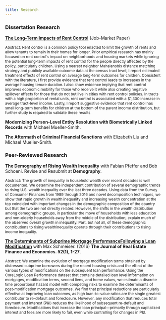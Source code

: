```yaml
---
title: Research
---
```


### Dissertation Research

[**The Long-Term Impacts of Rent Control**]("/gross_matthew_JMP.pdf") (Job-Market Paper)  

<span style="font-size: 12px"> Abstract: Rent control is a common policy tool enacted to limit the growth of rents and allow tenants to remain in their homes for longer. Prior     empirical research has mainly focused on rent control's impact on neighborhoods and housing markets while ignoring the potential long-term impacts of rent control for the people   directly affected by the policy, particularly children. Using a nearest neighbor Mahalanobis distance matching strategy and publicly available outcome data at the census tract   level, I report estimated treatment effects of rent control on average long-term outcomes for children. Consistent with the literature, I first provide evidence that rent control leads to increases in the average housing tenure duration. I also show evidence implying that rent control improves economic mobility for those who receive it while also creating negative spillover effects for those that do not but live in cities with rent control policies. In tracts with a high proportion of rental units, rent control is associated with a $1,300 increase in average tract-level income. Lastly, I report suggestive evidence that rent control has small long-term benefits for children at the bottom of the parent income distribution, but further study is required to validate these results. </span>

**Modernizing Person-Level Entity Resolution with Biometrically Linked Records** with Michael Mueller-Smith.

**The Aftermath of Criminal Financial Sanctions** with Elizabeth Liu and Michael Mueller-Smith.

### Peer-Reviewed Research

[**The Demography of Rising Wealth Inequality**](http://theinequalitylab.com/wp-content/uploads/PfefferGrossSchoeni_DP-2019-1.pdf) with Fabian Pfeffer and Bob Schoeni. Revise and Resubmit at **Demography**.

<span style="font-size: 12px"> Abstract: The growth of inequality  in household wealth  over  recent  decades  is  well documented. We determine the independent contribution of several demographic trends  to rising U.S. wealth  inequality  over  the  last  three  decades.  Using  data from  the  Survey  of  Consumer  Finances  from  1989  through  2016  and  novel decomposition techniques,  we  show  that rapid  growth  in  wealth  inequality  and increasing wealth concentration at the top coincided with important changes in the  demographic  composition  of the  country but  that  the  two  are  not  directly related.  However,  the shifts  in  the  wealth  distribution  among demographic groups, in particular the move of households with less education and non-elderly households  away  from  the  middle  of  the  distribution, explain much  of  the observed overall growth  in  inequality. Part,  but  not  all,  of  these  demographic contributions  to  rising  wealthinequality  operate through  their  contributions to rising income inequality. </span>

[**The Determinants of Subprime Mortgage PerformanceFollowing a Loan Modification**](https://www.urban.org/sites/default/files/2015/08/10/schmeiser_and_gross_jrefe_2016.pdf) with Max Schmeiser. (2016)  **The Journal of Real Estate Finance and Economics. 52(1), 1-27**.

<span style="font-size: 12px"> Abstract: We examine the evolution of mortgage modification terms obtained by distressed subprime borrowers during the recent housing crisis and the effect of the various types of modifications on the subsequent loan performance. Using the CoreLogic Loan Performance dataset that contains detailed loan level information on mortgages, modification terms, second liens, and home values, we estimate a discrete time proportional hazard model with competing risks to examine the determinants of post-modification mortgage outcomes. We find that principal reductions are particularly effective at improving loan outcomes, as high loan-to-value ratios are the single greatest contributor to re-default and foreclosure. However, any modification that reduces total payment and interest (P&I) reduces the likelihood of subsequent re-default and foreclosure. Modifications that increase the loan principal—primarily through capitalized interest and fees are more likely to fail, even while controlling for changes in P&I. </span>


